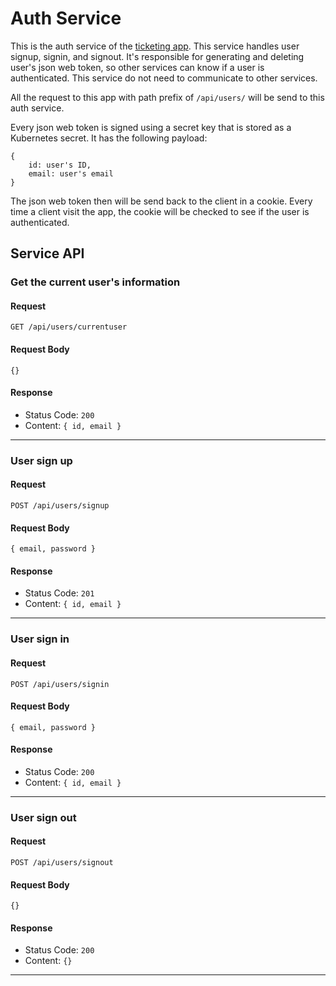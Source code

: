 # Auth Service
This is the auth service of the [ticketing app](https://github.com/WeijuZheng/ticketing). This service handles user signup, signin, and signout. It's responsible for generating and deleting user's json web token, so other services can know if a user is authenticated. This service do not need to communicate to other services.

All the request to this app with path prefix of `/api/users/` will be send to this auth service.

Every json web token is signed using a secret key that is stored as a Kubernetes secret. It has the following payload:

```
{
    id: user's ID,
    email: user's email
}
```

The json web token then will be send back to the client in a cookie. Every time a client visit the app, the cookie will be checked to see if the user is authenticated.

## Service API
### Get the current user's information
#### Request
`GET /api/users/currentuser`
#### Request Body
`{}`
#### Response
- Status Code: `200`
- Content: `{ id, email }`
---
### User sign up
#### Request
`POST /api/users/signup`
#### Request Body
`{ email, password }`
#### Response
- Status Code: `201`
- Content: `{ id, email }`
---
### User sign in
#### Request
`POST /api/users/signin`
#### Request Body
`{ email, password }`
#### Response
- Status Code: `200`
- Content: `{ id, email }`
---
### User sign out
#### Request
`POST /api/users/signout`
#### Request Body
`{}`
#### Response
- Status Code: `200`
- Content: `{}`
---
